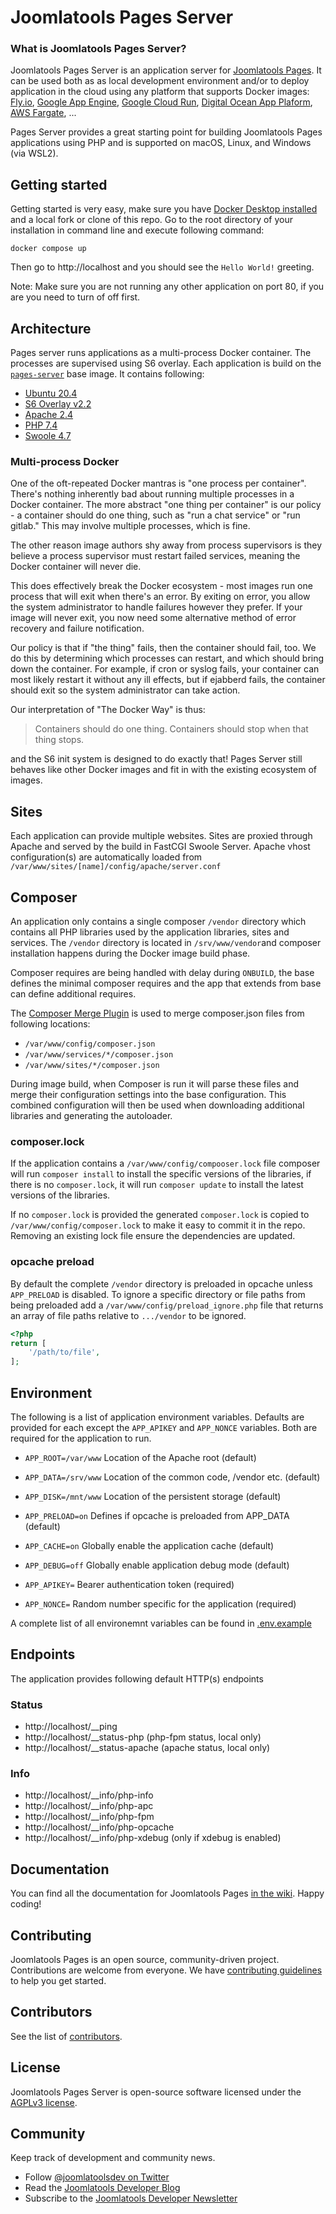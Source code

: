# Joomlatools Pages Server

### What is Joomlatools Pages Server?

Joomlatools Pages Server is an application server for [Joomlatools Pages](https://github.com/joomlatools/joomlatools-pages).  It can be used both as as local development environment and/or to deploy application in the cloud using any platform that supports Docker images: [Fly.io](https://fly.io/), [Google App Engine](https://cloud.google.com/appengine), [Google Cloud Run](https://cloud.google.com/run), [Digital Ocean App Plaform](https://www.digitalocean.com/products/app-platform/), [AWS Fargate](https://aws.amazon.com/fargate/), ...

Pages Server provides a great starting point for building Joomlatools Pages applications using PHP and is supported on  macOS, Linux, and Windows (via WSL2).

## Getting started

Getting started is very easy, make sure you have [Docker Desktop installed](https://www.docker.com/products/docker-desktop) and a local fork or clone of this repo. Go to the root directory of your installation in command line and execute following command:

```
docker compose up
```

Then go to http://localhost and you should see the `Hello World!` greeting. 

Note: Make sure you are not running any other application on port 80, if you are you need to turn of off first.

## Architecture

Pages server runs applications as a multi-process Docker container. The processes are supervised using S6 
overlay. Each application is build on the [`pages-server`](https://github.com/joomlatools/joomlatools-pages-server/pkgs/container/pages-server) base image. It contains following:

- [Ubuntu 20.4](https://ubuntu.com/)
- [S6 Overlay v2.2](https://github.com/just-containers/s6-overlay)
- [Apache 2.4](https://httpd.apache.org/)
- [PHP 7.4](https://www.php.net/)
- [Swoole 4.7](https://www.swoole.co.uk/)

### Multi-process Docker

One of the oft-repeated Docker mantras is "one process per container". There's nothing inherently bad about running multiple processes in a Docker container. The more abstract "one thing per container" is our policy - a container should do one thing, such as "run a chat service" or "run gitlab." This may involve multiple processes, which is fine.

The other reason image authors shy away from process supervisors is they believe a process supervisor must restart failed services, meaning the Docker container will never die.

This does effectively break the Docker ecosystem - most images run one process that will exit when there's an error. By exiting on error, you allow the system administrator to handle failures however they prefer. If your image will never exit, you now need some alternative method of error recovery and failure notification.

Our policy is that if "the thing" fails, then the container should fail, too. We do this by determining which processes can restart, and which should bring down the container. For example, if cron or syslog fails, your container can most likely restart it without any ill effects, but if ejabberd fails, the container should exit so the system administrator can take action.

Our interpretation of "The Docker Way" is thus:

> Containers should do one thing. Containers should stop when that thing stops.

and the S6 init system is designed to do exactly that! Pages Server still behaves like other Docker images and fit in with the existing ecosystem of images.

## Sites

Each application can provide multiple websites. Sites are proxied through Apache and served by the build in FastCGI Swoole Server. Apache vhost configuration(s) are automatically loaded from `/var/www/sites/[name]/config/apache/server.conf`

## Composer

An application only contains a single composer `/vendor` directory which contains all PHP libraries used by the application libraries, sites and services. The `/vendor` directory is located in `/srv/www/vendor`and composer installation happens during the Docker image build phase.

Composer requires are being handled with delay during `ONBUILD`, the base defines the minimal composer requires and the app that extends from base can define additional requires.

The [Composer Merge Plugin](https://github.com/wikimedia/composer-merge-plugin) is used to merge composer.json files from following locations:

- `/var/www/config/composer.json`
- `/var/www/services/*/composer.json`
- `/var/www/sites/*/composer.json`

During image build, when Composer is run it will parse these files and merge their configuration settings into the base configuration. This combined configuration will then be used when downloading additional libraries and generating the autoloader.

### composer.lock

If the application contains a `/var/www/config/compooser.lock` file composer will run `composer install` to install the specific versions of the libraries, if there is no `composer.lock`, it will run `composer update` to install the latest versions of the libraries.

If no `composer.lock` is provided the generated `composer.lock` is copied to `/var/www/config/composer.lock` to make it easy to commit it in the repo. Removing an existing lock file ensure the dependencies are updated.

### opcache preload

By default the complete `/vendor` directory is preloaded in opcache unless `APP_PRELOAD` is disabled. To ignore a specific directory or file paths from being preloaded add a `/var/www/config/preload_ignore.php` file that returns an array of
file paths relative to `.../vendor` to be ignored.

```php
<?php
return [
    '/path/to/file',
];
```

## Environment

The following is a list of application environment variables. Defaults are provided for each except the `APP_APIKEY` and `APP_NONCE` variables. Both are required for the application to run.

- `APP_ROOT=/var/www`
  Location of the Apache root (default)

- `APP_DATA=/srv/www`
  Location of the common code, /vendor etc. (default)

- `APP_DISK=/mnt/www`
  Location of the persistent storage (default)

- `APP_PRELOAD=on`
  Defines if opcache is preloaded from APP_DATA (default)

- `APP_CACHE=on`
  Globally enable the application cache (default)

- `APP_DEBUG=off`
  Globally enable application debug mode (default)

- `APP_APIKEY=`
  Bearer authentication token (required)

- `APP_NONCE=`
  Random number specific for the application (required)


A complete list of all environemnt variables can be found in [.env.example](https://github.com/joomlatools/joomlatools/joomlatools-pages-server/.env.example)


## Endpoints

The application provides following default HTTP(s) endpoints

### Status

- http://localhost/__ping
- http://localhost/__status-php (php-fpm status, local only)
- http://localhost/__status-apache (apache status, local only)

### Info

- http://localhost/__info/php-info
- http://localhost/__info/php-apc
- http://localhost/__info/php-fpm
- http://localhost/__info/php-opcache
- http://localhost/__info/php-xdebug (only if xdebug is enabled)

## Documentation

You can find all the documentation for Joomlatools Pages [in the wiki](https://github.com/joomlatools/joomlatools-pages-server/wiki). Happy coding!

## Contributing

Joomlatools Pages is an open source, community-driven project. Contributions are welcome from everyone.
We have [contributing guidelines](CONTRIBUTING.md) to help you get started.

## Contributors

See the list of [contributors](https://github.com/joomlatools/joomlatools-pages-server/contributors).

## License

Joomlatools Pages Server is open-source software licensed under the [AGPLv3 license](LICENSE.txt).

## Community

Keep track of development and community news.

* Follow [@joomlatoolsdev on Twitter](https://twitter.com/joomlatoolsdev)
* Read the [Joomlatools Developer Blog](https://www.joomlatools.com/developer/blog/)
* Subscribe to the [Joomlatools Developer Newsletter](https://www.joomlatools.com/developer/newsletter/)



